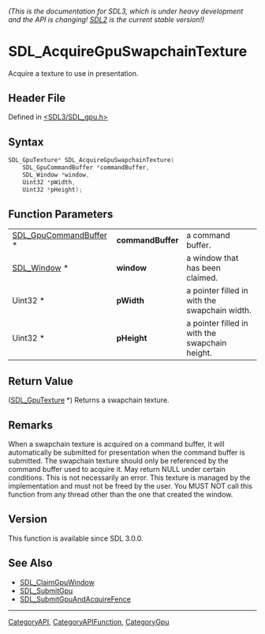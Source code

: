 ###### (This is the documentation for SDL3, which is under heavy development and the API is changing! [SDL2](https://wiki.libsdl.org/SDL2/) is the current stable version!)
# SDL_AcquireGpuSwapchainTexture

Acquire a texture to use in presentation.

## Header File

Defined in [<SDL3/SDL_gpu.h>](https://github.com/libsdl-org/SDL/blob/main/include/SDL3/SDL_gpu.h)

## Syntax

```c
SDL_GpuTexture* SDL_AcquireGpuSwapchainTexture(
    SDL_GpuCommandBuffer *commandBuffer,
    SDL_Window *window,
    Uint32 *pWidth,
    Uint32 *pHeight);
```

## Function Parameters

|                                                |                   |                                                |
| ---------------------------------------------- | ----------------- | ---------------------------------------------- |
| [SDL_GpuCommandBuffer](SDL_GpuCommandBuffer) * | **commandBuffer** | a command buffer.                              |
| [SDL_Window](SDL_Window) *                     | **window**        | a window that has been claimed.                |
| Uint32 *                                       | **pWidth**        | a pointer filled in with the swapchain width.  |
| Uint32 *                                       | **pHeight**       | a pointer filled in with the swapchain height. |

## Return Value

([SDL_GpuTexture](SDL_GpuTexture) *) Returns a swapchain texture.

## Remarks

When a swapchain texture is acquired on a command buffer, it will
automatically be submitted for presentation when the command buffer is
submitted. The swapchain texture should only be referenced by the command
buffer used to acquire it. May return NULL under certain conditions. This
is not necessarily an error. This texture is managed by the implementation
and must not be freed by the user. You MUST NOT call this function from any
thread other than the one that created the window.

## Version

This function is available since SDL 3.0.0.

## See Also

- [SDL_ClaimGpuWindow](SDL_ClaimGpuWindow)
- [SDL_SubmitGpu](SDL_SubmitGpu)
- [SDL_SubmitGpuAndAcquireFence](SDL_SubmitGpuAndAcquireFence)

----
[CategoryAPI](CategoryAPI), [CategoryAPIFunction](CategoryAPIFunction), [CategoryGpu](CategoryGpu)

